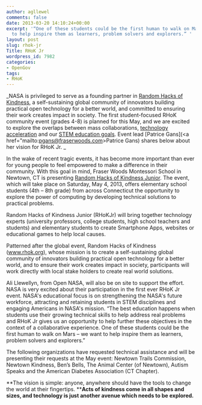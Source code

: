 ```yaml
---
author: agllewel
comments: false
date: 2013-03-20 14:10:24+00:00
excerpt: '“One of these students could be the first human to walk on Mars – we want
  to help inspire them as learners, problem solvers and explorers.” '
layout: post
slug: rhok-jr
Title: RHoK Jr
wordpress_id: 7982
categories:
- OpenGov
tags:
- RHoK
---
```


_NASA is privileged to serve as a founding partner in [Random Hacks of Kindness](http://www.rhok.org/), a self-sustaining global community of innovators building practical open technology for a better world, and committed to ensuring their work creates impact in society. The first student-focused RHoK community event (grades 4-8) is planned for this May, and we are excited to explore the overlaps between mass collaborations, [technology acceleration](http://open.nasa.gov/plan/technology-accelerators/) and our [STEM education goals](http://www.nasa.gov/offices/education/about/index.html). Event lead [Patrice Gans](<a href="mailto:pgans@fraserwoods.com>Patrice Gans</a>) shares below about her vision for RHoK Jr. _

In the wake of recent tragic events, it has become more important than ever for young people to feel empowered to make a difference in their community. With this goal in mind, Fraser Woods Montessori School in Newtown, CT is presenting [Random Hacks of Kindness Junior](http://www.rhok.org/event/rhok-junior). The event, which will take place on Saturday, May 4, 2013, offers elementary school students (4th – 8th grade) from across Connecticut the opportunity to explore the power of computing by developing technical solutions to practical problems.

Random Hacks of Kindness Junior (RHoKJr) will bring together technology experts (university professors, college students, high school teachers and students) and elementary students to create Smartphone Apps, websites or educational games to help local causes.

Patterned after the global event, Random Hacks of Kindness (www.rhok.org), whose mission is to create a self-sustaining global community of innovators building practical open technology for a better world, and to ensure their work creates impact in society, participants will work directly with local stake holders to create real world solutions.

Ali Llewellyn, from Open NASA, will also be on site to support the effort. NASA is very excited about their participation in the first ever RHoK Jr event. NASA's educational focus is on strengthening the NASA's future workforce, attracting and retaining students in STEM disciplines and engaging Americans in NASA's mission. “The best education happens when students use their growing technical skills to help address real problems and RHoK Jr gives us an opportunity to help further these objectives in the context of a collaborative experience. One of these students could be the first human to walk on Mars – we want to help inspire them as learners, problem solvers and explorers.”

The following organizations have requested technical assistance and will be presenting their requests at the May event: Newtown Trails Commission, Newtown Kindness, Ben’s Bells, The Animal Center (of Newtown), Autism Speaks and the American Diabetes Association (CT Chapter).

**The vision is simple: anyone, anywhere should have the tools to change the world at their fingertips. ****Acts of kindness come in all shapes and sizes, and technology is just another avenue which needs to be explored.**
